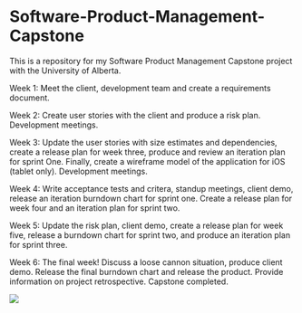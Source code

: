 # Software-Product-Management-Capstone
This is a repository for my Software Product Management Capstone project with the University of Alberta.

Week 1: Meet the client, development team and create a requirements document.

Week 2: Create user stories with the client and produce a risk plan. Development meetings. 

Week 3: Update the user stories with size estimates and dependencies, create a release plan for week three, produce and review an iteration plan for sprint One. Finally, create a wireframe model of the application for iOS (tablet only). Development meetings. 

Week 4: Write acceptance tests and critera, standup meetings, client demo, release an iteration burndown chart for sprint one. Create a release plan for week four and an iteration plan for sprint two. 

Week 5: Update the risk plan, client demo, create a release plan for week five, release a burndown chart for sprint two, and produce an iteration plan for sprint three. 

Week 6: The final week! Discuss a loose cannon situation, produce client demo. Release the final burndown chart and release the product. Provide information on project retrospective. Capstone completed. 

![](https://viewscreen.githubusercontent.com/view/pdf?browser=safari&color_mode=dark&commit=e398eb031ff1aacaf979029f3918f72f1f45ef2d&device=unknown_device&enc_url=68747470733a2f2f7261772e67697468756275736572636f6e74656e742e636f6d2f726567616e6a732f536f6674776172652d50726f647563742d4d616e6167656d656e742d43617073746f6e652f653339386562303331666631616163616639373930323966333931386637326631663435656632642f436f757273657261253230484a475332473532383439332e706466&logged_in=true&nwo=reganjs%2FSoftware-Product-Management-Capstone&path=Coursera+HJGS2G528493.pdf&platform=mac&repository_id=523127741&repository_type=Repository&version=15#19587a71-9e6e-4e5a-98f7-d7d6a4055f09)
